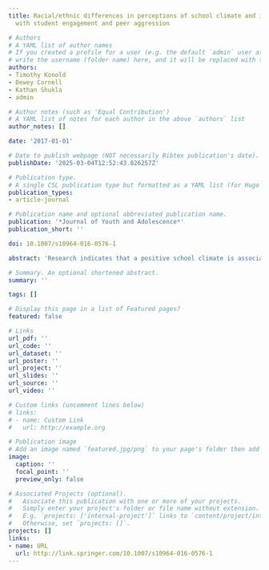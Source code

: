 ```yaml
---
title: Racial/ethnic differences in perceptions of school climate and its association
  with student engagement and peer aggression

# Authors
# A YAML list of author names
# If you created a profile for a user (e.g. the default `admin` user at `content/authors/admin/`), 
# write the username (folder name) here, and it will be replaced with their full name and linked to their profile.
authors:
- Timothy Konold
- Dewey Cornell
- Kathan Shukla
- admin

# Author notes (such as 'Equal Contribution')
# A YAML list of notes for each author in the above `authors` list
author_notes: []

date: '2017-01-01'

# Date to publish webpage (NOT necessarily Bibtex publication's date).
publishDate: '2025-03-04T12:52:43.826257Z'

# Publication type.
# A single CSL publication type but formatted as a YAML list (for Hugo requirements).
publication_types:
- article-journal

# Publication name and optional abbreviated publication name.
publication: '*Journal of Youth and Adolescence*'
publication_short: ''

doi: 10.1007/s10964-016-0576-1

abstract: 'Research indicates that a positive school climate is associated with higher levels of student engagement and lower rates of peer aggression. However, less attention has been given to whether such findings are consistent across racial/ethnic groups. The current study examined whether Black, Hispanic, and White high school students differed in their perceptions of school climate, student engagement, and peer aggression as measured by the Authoritative School Climate survey. In addition, the study tested whether the associations between school climate and both student engagement and peer aggression varied as a function of racial/ethnic group. The sample consisted of 48,027 students in grades 9–12 (51.4 % female; 17.9 % Black, 10.5 % Hispanic, 56.7 % White, and 14.9 % other) attending 323 high schools. Regression models that contrasted racial/ethnic groups controlled for the nesting of students within schools and used student covariates of parent education, student gender, and percentage of schoolmates sharing the same race/ethnicity, as well as school covariates of school size and school percentage of students eligible for free- or reduced-price meals. Perceptions of school climate differed between Black and White groups, but not between Hispanic and White groups. However, race/ethnicity did not moderate the associations between school climate and either engagement or peer aggression. Although correlational and cross-sectional in nature, these results are consistent with the conclusion that a positive school climate holds similar benefits of promoting student engagement and reducing victimization experiences across Black, Hispanic, and White groups.'

# Summary. An optional shortened abstract.
summary: ''

tags: []

# Display this page in a list of Featured pages?
featured: false

# Links
url_pdf: ''
url_code: ''
url_dataset: ''
url_poster: ''
url_project: ''
url_slides: ''
url_source: ''
url_video: ''

# Custom links (uncomment lines below)
# links:
# - name: Custom Link
#   url: http://example.org

# Publication image
# Add an image named `featured.jpg/png` to your page's folder then add a caption below.
image:
  caption: ''
  focal_point: ''
  preview_only: false

# Associated Projects (optional).
#   Associate this publication with one or more of your projects.
#   Simply enter your project's folder or file name without extension.
#   E.g. `projects: ['internal-project']` links to `content/project/internal-project/index.md`.
#   Otherwise, set `projects: []`.
projects: []
links:
- name: URL
  url: http://link.springer.com/10.1007/s10964-016-0576-1
---
```



